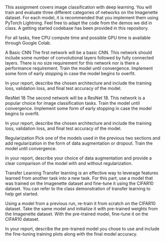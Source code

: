 This assignment covers image classification with deep learning. You will train and evaluate three different categories of
networks on the Imagenette dataset. For each model, it is recommended that you implement them using PyTorch Lightning. 
Feel free to adapt the code from the demos we did in class. A getting started codebase has been provided in this repository.

For all tasks, free CPU compute time and possible GPU time is available through Google Colab.

A Basic CNN
The first network will be a basic CNN. This network should include some number of convolutional layers followed by fully 
connected layers. There is no size requirement for this network nor is there a performance requirement. Train the model
until convergence. Implement some form of early stopping in case the model begins to overfit.

In your report, describe the chosen architecture and include the training loss, validation loss, and final test accuracy 
of the model.

ResNet 18
The second network will be a ResNet 18. This network is a popular choice for image classification tasks. Train the model 
until convergence. Implement some form of early stopping in case the model begins to overfit.

In your report, describe the chosen architecture and include the training loss, validation loss, and final test accuracy 
of the model.

Regularization
Pick one of the models used in the previous two sections and add regularization in the form of data augmentation or dropout. 
Train the model until convergence.

In your report, describe your choice of data augmentation and provide a clear comparison of the model with and without 
regularization.

Transfer Learning
Transfer learning is an effective way to leverage features learned from another task into a new task. For this part, 
use a model that was trained on the Imagenette dataset and fine-tune it using the CIFAR10 dataset. You can refer to the 
class demonstration of transfer learning to help get started.

Using a model from a previous run, re-train it from scratch on the CIFAR10 dataset. Take the same model and initialize 
it with pre-trained weights from the Imagenette dataset. With the pre-trained model, fine-tune it on the CIFAR10 dataset.

In your report, describe the pre-trained model you chose to use and include the fine-tuning training plots along with the 
final model accuracy.
